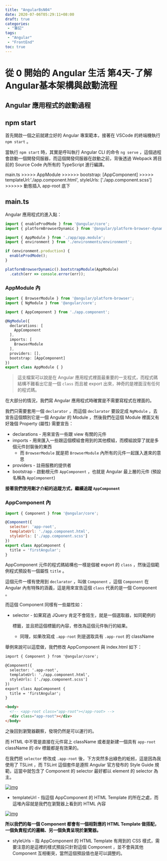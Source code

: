 ```yaml
---
title: "AngularBsN04"
date: 2020-07-06T05:29:11+08:00
draft: true
categories:
 - "筆記"
tags:
 - "Angular"
 - "FrontEnd"
toc: true
---
```


# 從 0 開始的 Angular 生活 第4天-了解 Angular基本架構與啟動流程
<!--more-->



## Angular 應用程式的啟動過程

## npm start

首先開啟一個之前就建立好的 Angular 專案範本，接著在 VSCode 的終端機執行 `npm start` 。

當執行 `npm start` 時，其實是呼叫執行 Angular CLI 的命令 `ng serve` ，這個過程會啟動一個開發伺服器，而這個開發伺服器在啟動之前，背後透過 Webpack 將目前的 Source Code 內所有的 TypeScript 進行編譯。



main.ts   >>>>>  AppModule >>>>>>   bootstrap: [AppComponent]  >>>>> templateUrl:'./app.component.html', styleUrls: ['./app.component.scss']  >>>>>>  動態插入  app-root 底下

## main.ts

 Angular 應用程式的進入點：

```typescript
import { enableProdMode } from '@angular/core';
import { platformBrowserDynamic } from '@angular/platform-browser-dynamic';

import { AppModule } from './app/app.module';
import { environment } from './environments/environment';

if (environment.production) {
  enableProdMode();
}

platformBrowserDynamic().bootstrapModule(AppModule)
  .catch(err => console.error(err));
```

### AppModule 內

```typescript
import { BrowserModule } from '@angular/platform-browser';
import { NgModule } from '@angular/core';

import { AppComponent } from './app.component';

@NgModule({
  declarations: [
    AppComponent
  ],
  imports: [
    BrowserModule
  ],
  providers: [],
  bootstrap: [AppComponent]
})
export class AppModule { }
```

> 這支檔案可以說是在 Angular 應用程式裡面最重要的一支程式，而程式碼結構不難看出它是一個 `class` 而且被 export 出來，神奇的是裡面沒有任何的程式碼。

在大部分的情況，我們寫 Angular 應用程式時確實是不需要寫程式在裡面的。

我們只需要套用一個 `declarator` ，而這個 `declarator` 要設定成 `NgModule` ，去宣告這個類別它是一個 Angular 的 Module ，然後我們在這個 Module 裡面又有好幾個 Property (屬性) 需要宣告：

- declarations - 用來宣告一些跟 view 有關的元件
- imports - 用來匯入一些跟這個模組會用到的其他模組，而模組說穿了就是多個元件封裝後的東西
  - 而 `BrowserModule` 就是把 `BrowserModule` 內所有的元件一起匯入進來的意思
- providers - 註冊服務的提供者
- bootstrap - 啟動根元件 `AppComponent` ，也就是 Angular 最上層的元件 (預設名稱為 `AppComponent`)

**接著我們使用剛才介紹的追蹤方式，繼續追蹤 `AppComponent`**

### AppComponent 內

```javascript
import { Component } from '@angular/core';

@Component({
  selector: 'app-root',
  templateUrl: './app.component.html',
  styleUrls: ['./app.component.scss']
})
export class AppComponent {
  title = 'firstAngular';
}
```

AppComponent 元件的程式碼結構也一樣是個被 export 的 `class` ，然後這個範例程式預設有一個屬性 `title` 。

這個元件一樣有使用到 `declarator` ，叫做 `Component` ，這個 `Component` 在 Angular 內有特殊的涵義，這是用來宣告這個 `class` 代表的是一個 Component 。

而這個 Component 同樣有一些屬性如：

- selector - 如果寫過 JQuery 肯定不會陌生，就是一個選取器，如同範例的

   


  標籤，並且把這個標籤的內容，修改為這個元件執行的結果。
  
  - 同理，如果改寫成 `.app-root` 則是選取具有 `.app-root` 的 className

舉例來說可以這麼做，我們修改 AppComponent 與 index.html 如下：

```html
import { Component } from '@angular/core';

@Component({
  selector: '.app-root',
  templateUrl: './app.component.html',
  styleUrls: ['./app.component.scss']
})
export class AppComponent {
  title = 'firstAngular';
}
```

```html
<body>
  <!-- <app-root class="app-root"></app-root> -->
  <div class="app-root"></div>
</body>
```

之後回到瀏覽器觀察，發現仍然是可以運行的。

而 HTML 中不管是直接在元件寫上 className 或者是新建一個具有 `app-root` className 的 div 標籤都是有效果的。

在我們把 `selector` 修改成 `.app-root` 後，下方突然多出綠色的蚯蚓，這是因為我使用了 TSLint ，而 TSLint 這個套件是遵照 Angular 官方發布的 Style Guide 規範，這當中就包含了 Component 的 selector 最好都以 element 的 selector 為主。

[![img](https://i.imgur.com/mGbaM2T.png)](https://i.imgur.com/mGbaM2T.png)

- templateUrl - 指這個 AppComponent 的 HTML Template 的所在之處，而這堆內容就是我們在瀏覽器上看到的 HTML 內容

[![img](https://i.imgur.com/z22zGRb.png)](https://i.imgur.com/z22zGRb.png)

**所以我們的每一個 Component 都會有一個相對應的 HTML Template 做搭配，一個負責程式的邏輯、另一個負責呈現於瀏覽器。**

- styleUrls - 指 AppComponent 的 HTML Template 有用到的 CSS 樣式，需要注意的是這裡的樣式預設只針對這個 Component ，並不會與其他 Component 互相衝突，當然這個預設值也是可以調整的。




